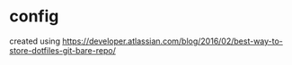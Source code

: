 # config

created using https://developer.atlassian.com/blog/2016/02/best-way-to-store-dotfiles-git-bare-repo/
